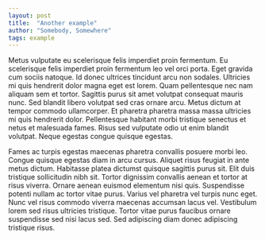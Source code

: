 ```yaml
---
layout: post
title:  "Another example"
author: "Somebody, Somewhere"
tags: example
---
```


Metus vulputate eu scelerisque felis imperdiet proin fermentum. Eu scelerisque felis imperdiet proin fermentum leo vel orci porta. Eget gravida cum sociis natoque. Id donec ultrices tincidunt arcu non sodales. Ultricies mi quis hendrerit dolor magna eget est lorem. Quam pellentesque nec nam aliquam sem et tortor. Sagittis purus sit amet volutpat consequat mauris nunc. Sed blandit libero volutpat sed cras ornare arcu. Metus dictum at tempor commodo ullamcorper. Et pharetra pharetra massa massa ultricies mi quis hendrerit dolor. Pellentesque habitant morbi tristique senectus et netus et malesuada fames. Risus sed vulputate odio ut enim blandit volutpat. Neque egestas congue quisque egestas.

Fames ac turpis egestas maecenas pharetra convallis posuere morbi leo. Congue quisque egestas diam in arcu cursus. Aliquet risus feugiat in ante metus dictum. Habitasse platea dictumst quisque sagittis purus sit. Elit duis tristique sollicitudin nibh sit. Tortor dignissim convallis aenean et tortor at risus viverra. Ornare aenean euismod elementum nisi quis. Suspendisse potenti nullam ac tortor vitae purus. Varius vel pharetra vel turpis nunc eget. Nunc vel risus commodo viverra maecenas accumsan lacus vel. Vestibulum lorem sed risus ultricies tristique. Tortor vitae purus faucibus ornare suspendisse sed nisi lacus sed. Sed adipiscing diam donec adipiscing tristique risus.